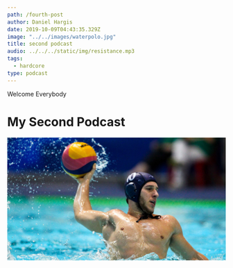 ```yaml
---
path: /fourth-post
author: Daniel Hargis
date: 2019-10-09T04:43:35.329Z
image: "../../images/waterpolo.jpg"
title: second podcast
audio: ../../../static/img/resistance.mp3
tags:
  - hardcore
type: podcast
---
```


Welcome Everybody

# My Second Podcast

![alternate text](../../../static/img/waterpolo_mens_1.jpg "mens wp")
